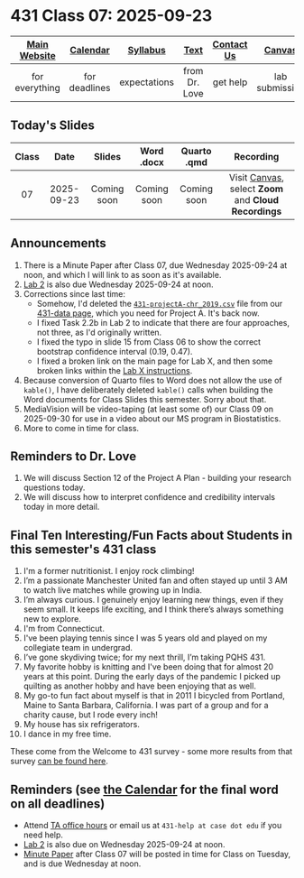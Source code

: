 # 431 Class 07: 2025-09-23

[Main Website](https://thomaselove.github.io/431-2025/) | [Calendar](https://thomaselove.github.io/431-2025/calendar.html) | [Syllabus](https://thomaselove.github.io/431-syllabus-2025/) | [Text](https://thomaselove.github.io/431-book/) | [Contact Us](https://thomaselove.github.io/431-2025/contact.html) | [Canvas](https://canvas.case.edu) | [Data and Code](https://github.com/THOMASELOVE/431-data)
:-----------: | :--------------: | :----------: | :---------: | :-------------: | :-----------: | :------------:
for everything | for deadlines | expectations | from Dr. Love | get help | lab submission | for downloads

## Today's Slides

Class | Date | Slides | Word .docx | Quarto .qmd | Recording
:---: | :--------: | :------: | :------: | :------: | :-------------:
07 | 2025-09-23 | Coming soon | Coming soon | Coming soon | Visit [Canvas](https://canvas.case.edu/), select **Zoom** and **Cloud Recordings**

<!-- 

07 | 2025-09-23 | **[Slides 07](https://thomaselove.github.io/431-slides-2025/class07.html)** | **[Word 07](https://thomaselove.github.io/431-slides-2025/class07w.docx)** | **[Code 07](https://github.com/THOMASELOVE/431-slides-2025/blob/main/class07.qmd)** | Visit [Canvas](https://canvas.case.edu/), select **Zoom** and **Cloud Recordings**

-->

## Announcements

1. There is a Minute Paper after Class 07, due Wednesday 2025-09-24 at noon, and which I will link to as soon as it's available.
2. [Lab 2](https://github.com/THOMASELOVE/431-labs-2025/tree/main/lab2) is also due Wednesday 2025-09-24 at noon.
3. Corrections since last time:
    - Somehow, I'd deleted the [`431-projectA-chr_2019.csv`](https://raw.githubusercontent.com/THOMASELOVE/431-data/refs/heads/main/data/431-projectA-chr_2019.csv) file from our [431-data page](https://github.com/THOMASELOVE/431-data), which you need for Project A. It's back now.
    - I fixed Task 2.2b in Lab 2 to indicate that there are four approaches, not three, as I'd originally written.
    - I fixed the typo in slide 15 from Class 06 to show the correct bootstrap confidence interval (0.19, 0.47).
    - I fixed a broken link on the main page for Lab X, and then some broken links within the [Lab X instructions](https://github.com/THOMASELOVE/431-labs-2025/tree/main/labX).
4. Because conversion of Quarto files to Word does not allow the use of `kable()`, I have deliberately deleted `kable()` calls when building the Word documents for Class Slides this semester. Sorry about that.
5. MediaVision will be video-taping (at least some of) our Class 09 on 2025-09-30 for use in a video about our MS program in Biostatistics.
6. More to come in time for class.

## Reminders to Dr. Love

1. We will discuss Section 12 of the Project A Plan - building your research questions today.
2. We will discuss how to interpret confidence and credibility intervals today in more detail.

## Final Ten Interesting/Fun Facts about Students in this semester's 431 class

1. I'm a former nutritionist. I enjoy rock climbing!
2. I’m a passionate Manchester United fan and often stayed up until 3 AM to watch live matches while growing up in India.
3. I’m always curious. I genuinely enjoy learning new things, even if they seem small. It keeps life exciting, and I think there’s always something new to explore.
4. I'm from Connecticut.
5. I've been playing tennis since I was 5 years old and played on my collegiate team in undergrad.
6. I’ve gone skydiving twice; for my next thrill, I’m taking PQHS 431.
7. My favorite hobby is knitting and I've been doing that for almost 20 years at this point. During the early days of the pandemic I picked up quilting as another hobby and have been enjoying that as well.
8. My go-to fun fact about myself is that in 2011 I bicycled from Portland, Maine to Santa Barbara, California. I was part of a group and for a charity cause, but I rode every inch!
9. My house has six refrigerators.
10. I dance in my free time.

These come from the Welcome to 431 survey - some more results from that survey [can be found here](https://github.com/THOMASELOVE/431-classes-2025/blob/main/class02/welcome_report.md).

## Reminders (see [the Calendar](https://thomaselove.github.io/431-2025/calendar.html) for the final word on all deadlines)

- Attend [TA office hours](https://thomaselove.github.io/431-2025/contact.html#ta-office-hours) or email us at `431-help at case dot edu` if you need help.     
- [Lab 2](https://github.com/THOMASELOVE/431-labs-2025/tree/main/lab2) is also due on Wednesday 2025-09-24 at noon.
- [Minute Paper](https://github.com/THOMASELOVE/431-minute-2025/tree/main) after Class 07 will be posted in time for Class on Tuesday, and is due Wednesday at noon.
